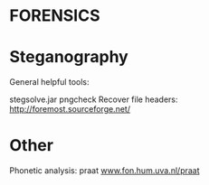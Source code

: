 # FORENSICS

Steganography
=============

General helpful tools:

stegsolve.jar
pngcheck
Recover file headers: http://foremost.sourceforge.net/

Other
=====

Phonetic analysis: praat www.fon.hum.uva.nl/praat
